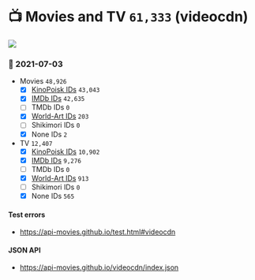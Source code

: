 # :tv: Movies and TV `61,333` (videocdn)

<a href="https://API-Movies.github.io"><img src="https://API-Movies.github.io/banner.png?cache"></a>

### :date: 2021-07-03
- Movies `48,926`
  - [x] <a href="https://API-Movies.github.io/videocdn/movie_kinopoisk_ids.json">KinoPoisk IDs</a> `43,043`
  - [x] <a href="https://API-Movies.github.io/videocdn/movie_imdb_ids.json">IMDb IDs</a> `42,635`
  - [ ] TMDb IDs `0`
  - [x] <a href="https://API-Movies.github.io/videocdn/movie_world_art_ids.json">World-Art IDs</a> `203`
  - [ ] Shikimori IDs `0`
  - [x] None IDs `2`
- TV `12,407`
  - [x] <a href="https://API-Movies.github.io/videocdn/tv_kinopoisk_ids.json">KinoPoisk IDs</a> `10,902`
  - [x] <a href="https://API-Movies.github.io/videocdn/tv_imdb_ids.json">IMDb IDs</a> `9,276`
  - [ ] TMDb IDs `0`
  - [x] <a href="https://API-Movies.github.io/videocdn/tv_world_art_ids.json">World-Art IDs</a> `913`
  - [ ] Shikimori IDs `0`
  - [x] None IDs `565`
#### Test errors
- <a href='https://api-movies.github.io/test.html#videocdn'>https://api-movies.github.io/test.html#videocdn</a>
#### JSON API
- <a href='https://api-movies.github.io/videocdn/index.json'>https://api-movies.github.io/videocdn/index.json</a>
